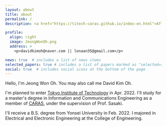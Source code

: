 ```yaml
---
layout: about
title: about
permalink: /
description: <a href="https://titech-caras.github.io/index-en.html">Affiliations</a>. <a href="/assets/pdf/CV_JeongWon(David)Oh.pdf">CV.</a>

profile:
  align: right
  image: JeongWonOh.png
  address: >
    <p>davidkimoh@naver.com || lonaan35@gmail.com</p>

news: true  # includes a list of news items
selected_papers: true # includes a list of papers marked as "selected={true}"
social: true  # includes social icons at the bottom of the page
---
```


>
Hello, I'm Jeong Won Oh. You may also call me David Kim Oh.

>
I'm planned to enter <a href="https://www.titech.ac.jp/english">Tokyo Institute of Technology</a> in Apr. 2022.
I'll study for a master's degree in Information and Communications Engineering as a member of <a href="https://titech-caras.github.io/index-en.html">CARAS</a>, under the supervision of Prof. Sasaki.

>
I'll receive a B.S. degree from Yonsei University in Feb. 2022. I majored in Electrical and Electronic Engineering at the College of Engineering.